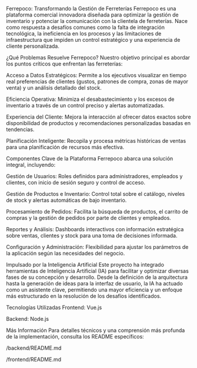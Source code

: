 Ferrepoco: Transformando la Gestión de Ferreterías
Ferrepoco es una plataforma comercial innovadora diseñada para optimizar la gestión de inventario y potenciar la comunicación con la clientela de ferreterías. Nace como respuesta a desafíos comunes como la falta de integración tecnológica, la ineficiencia en los procesos y las limitaciones de infraestructura que impiden un control estratégico y una experiencia de cliente personalizada.

¿Qué Problemas Resuelve Ferrepoco?
Nuestro objetivo principal es abordar los puntos críticos que enfrentan las ferreterías:

Acceso a Datos Estratégicos: Permite a los ejecutivos visualizar en tiempo real preferencias de clientes (gustos, patrones de compra, zonas de mayor venta) y un análisis detallado del stock.

Eficiencia Operativa: Minimiza el desabastecimiento y los excesos de inventario a través de un control preciso y alertas automatizadas.

Experiencia del Cliente: Mejora la interacción al ofrecer datos exactos sobre disponibilidad de productos y recomendaciones personalizadas basadas en tendencias.

Planificación Inteligente: Recopila y procesa métricas históricas de ventas para una planificación de recursos más efectiva.

Componentes Clave de la Plataforma
Ferrepoco abarca una solución integral, incluyendo:

Gestión de Usuarios: Roles definidos para administradores, empleados y clientes, con inicio de sesión seguro y control de acceso.

Gestión de Productos e Inventario: Control total sobre el catálogo, niveles de stock y alertas automáticas de bajo inventario.

Procesamiento de Pedidos: Facilita la búsqueda de productos, el carrito de compras y la gestión de pedidos por parte de clientes y empleados.

Reportes y Análisis: Dashboards interactivos con información estratégica sobre ventas, clientes y stock para una toma de decisiones informada.

Configuración y Administración: Flexibilidad para ajustar los parámetros de la aplicación según las necesidades del negocio.

Impulsado por la Inteligencia Artificial
Este proyecto ha integrado herramientas de Inteligencia Artificial (IA) para facilitar y optimizar diversas fases de su concepción y desarrollo. Desde la definición de la arquitectura hasta la generación de ideas para la interfaz de usuario, la IA ha actuado como un asistente clave, permitiendo una mayor eficiencia y un enfoque más estructurado en la resolución de los desafíos identificados.

Tecnologías Utilizadas
Frontend: Vue.js

Backend: Node.js

Más Información
Para detalles técnicos y una comprensión más profunda de la implementación, consulta los README específicos:

/backend/README.md

/frontend/README.md

